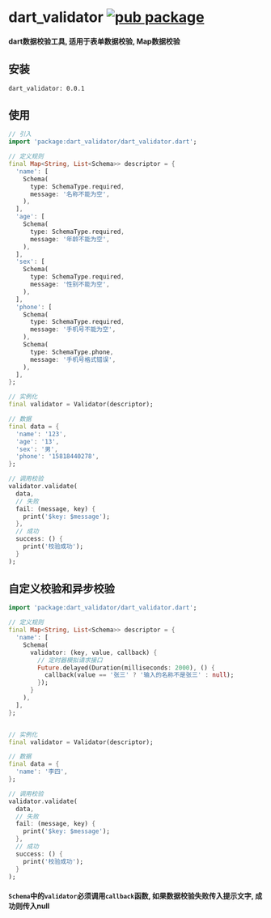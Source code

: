 # dart_validator   [![pub package](https://img.shields.io/badge/-0.0.1-brightgreen.svg)](https://pub.dartlang.org/packages/weui)

#### dart数据校验工具, 适用于表单数据校验, Map数据校验

## 安装
```
dart_validator: 0.0.1
```

## 使用

```dart
// 引入
import 'package:dart_validator/dart_validator.dart';

// 定义规则
final Map<String, List<Schema>> descriptor = {
  'name': [
    Schema(
      type: SchemaType.required,
      message: '名称不能为空',
    ),
  ],
  'age': [
    Schema(
      type: SchemaType.required,
      message: '年龄不能为空',
    ),
  ],
  'sex': [
    Schema(
      type: SchemaType.required,
      message: '性别不能为空',
    ),
  ],
  'phone': [
    Schema(
      type: SchemaType.required,
      message: '手机号不能为空',
    ),
    Schema(
      type: SchemaType.phone,
      message: '手机号格式错误',
    ),
  ],
};

// 实例化
final validator = Validator(descriptor);

// 数据
final data = {
  'name': '123',
  'age': '13',
  'sex': '男',
  'phone': '15818440278',
};

// 调用校验
validator.validate(
  data,
  // 失败
  fail: (message, key) {
    print('$key: $message');
  },
  // 成功
  success: () {
    print('校验成功');
  }
);
```

## 自定义校验和异步校验

```dart
import 'package:dart_validator/dart_validator.dart';

// 定义规则
final Map<String, List<Schema>> descriptor = {
  'name': [
    Schema(
      validator: (key, value, callback) {
        // 定时器模拟请求接口
        Future.delayed(Duration(milliseconds: 2000), () {
          callback(value == '张三' ? '输入的名称不是张三' : null);
        });
      }
    ),
  ],
};


// 实例化
final validator = Validator(descriptor);

// 数据
final data = {
  'name': '李四',
};

// 调用校验
validator.validate(
  data,
  // 失败
  fail: (message, key) {
    print('$key: $message');
  },
  // 成功
  success: () {
    print('校验成功');
  }
);
```
#### `Schema`中的`validator`必须调用`callback`函数, 如果数据校验失败传入提示文字, 成功则传入null